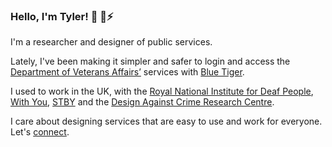 ### Hello, I'm Tyler! 👋 🌱⚡

I'm a researcher and designer of public services.

Lately, I've been making it simpler and safer to login and access the [Department of Veterans Affairs’](https://github.com/department-of-veterans-affairs) services with [Blue Tiger](https://www.bluetiger.digital/).

I used to work in the UK, with the [Royal National Institute for Deaf People](https://rnid.org.uk/), [With You](https://www.wearewithyou.org.uk/), [STBY](https://www.stby.eu/) and the [Design Against Crime Research Centre](https://designagainstcrime.com/).

I care about designing services that are easy to use and work for everyone. Let's [connect](https://tylergindraux.com/).

